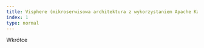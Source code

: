 ```yaml
---
title: Visphere (mikroserwisowa architektura z wykorzystaniem Apache Kafka)
index: 1
type: normal
---
```


Wkrótce
